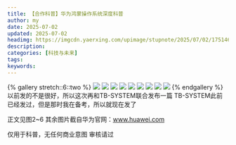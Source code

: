 ```yaml
---
title: 【合作科普】华为鸿蒙操作系统深度科普
author: my
date: 2025-07-02
updated: 2025-07-02
headimg: https://imgcdn.yaerxing.com/upimage/stupnote/2025/07/02/1751468301_19582208_2132.jpg
description: 
categories: [科技与未来]
tags: 
keywords: 
---
```


{% gallery stretch::6::two %}
![](https://imgcdn.yaerxing.com/upimage/stupnote/2025/07/02/1751468301_19582208_2132.jpg)
![](https://imgcdn.yaerxing.com/upimage/stupnote/2025/07/02/1751468302_19582208_7715.jpg)
![](https://imgcdn.yaerxing.com/upimage/stupnote/2025/07/02/1751468305_19582208_4381.jpg)
![](https://imgcdn.yaerxing.com/upimage/stupnote/2025/07/02/1751468307_19582208_5979.jpg)
![](https://imgcdn.yaerxing.com/upimage/stupnote/2025/07/02/1751468308_19582208_5135.jpg)
![](https://imgcdn.yaerxing.com/upimage/stupnote/2025/07/02/1751468309_19582208_9995.jpg)
![](https://imgcdn.yaerxing.com/upimage/stupnote/2025/07/02/1751468310_19582208_8124.jpg)
![](https://imgcdn.yaerxing.com/upimage/stupnote/2025/07/02/1751468311_19582208_2777.jpg)
![](https://imgcdn.yaerxing.com/upimage/stupnote/2025/07/02/1751468312_19582208_8593.jpg)
{% endgallery %}
以前发的不是很好，所以这次再和TB-SYSTEM联合发布一篇
TB-SYSTEM此前已经发过，但是那时我在备考，所以就现在发了

正文见图2~6
其余图片截自华为官网：www.huawei.com

仅用于科普，无任何商业意图
审核请过

